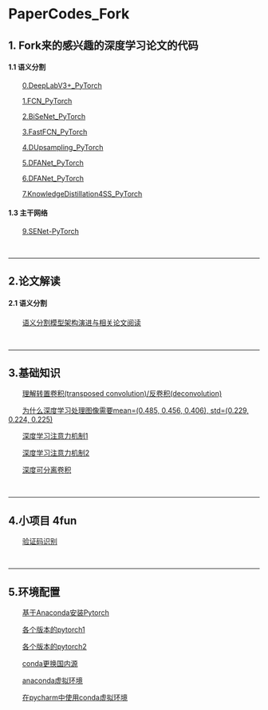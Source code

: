 # PaperCodes_Fork

## 1. Fork来的感兴趣的深度学习论文的代码

#### 1.1 语义分割

&emsp;&emsp;[0.DeepLabV3+_PyTorch](https://github.com/KevinZhaoZL/MachineLearning_Notes_Codes_Projects/tree/master/Projects_DeepLearningRelated/0.DeepLabV3plus_PyTorch)

&emsp;&emsp;[1.FCN_PyTorch](https://github.com/KevinZhaoZL/MachineLearning_Notes_Codes_Projects/tree/master/Projects_DeepLearningRelated/1.FCN_PyTorch)

&emsp;&emsp;[2.BiSeNet_PyTorch](https://github.com/KevinZhaoZL/MachineLearning_Notes_Codes_Projects/tree/master/Projects_DeepLearningRelated/2.BiSeNet_PyTorch)

&emsp;&emsp;[3.FastFCN_PyTorch](https://github.com/KevinZhaoZL/MachineLearning_Notes_Codes_Projects/tree/master/Projects_DeepLearningRelated/3.FastFCN_PyTorch)

&emsp;&emsp;[4.DUpsampling_PyTorch](https://github.com/KevinZhaoZL/MachineLearning_Notes_Codes_Projects/tree/master/Projects_DeepLearningRelated/4.DUpsampling_PyTorch)

&emsp;&emsp;[5.DFANet_PyTorch](https://github.com/KevinZhaoZL/MachineLearning_Notes_Codes_Projects/tree/master/Projects_DeepLearningRelated/5.DFANet_PyTorch)

&emsp;&emsp;[6.DFANet_PyTorch](https://github.com/KevinZhaoZL/MachineLearning_Notes_Codes_Projects/tree/master/Projects_DeepLearningRelated/6.DANet_PyTorch)

&emsp;&emsp;[7.KnowledgeDistillation4SS_PyTorch](https://github.com/KevinZhaoZL/MachineLearning_Notes_Codes_Projects/tree/master/Projects_DeepLearningRelated/7.KnowledgeDistillation4SS_PyTorch)

#### 1.3 主干网络
&emsp;&emsp;[9.SENet-PyTorch](https://github.com/KevinZhaoZL/MachineLearning_Notes_Codes_Projects/tree/master/Projects_DeepLearningRelated/9.SENet-PyTorch)

&emsp;&emsp;[]()
***
## 2.论文解读

#### 2.1 语义分割
&emsp;&emsp;[语义分割模型架构演进与相关论文阅读](https://blog.csdn.net/kevin_zhao_zl/article/details/106910045)

&emsp;&emsp;[]()
***
## 3.基础知识

&emsp;&emsp;[理解转置卷积(transposed convolution)/反卷积(deconvolution)](https://blog.csdn.net/lanadeus/article/details/82534425)

&emsp;&emsp;[为什么深度学习处理图像需要mean=(0.485, 0.456, 0.406), std=(0.229, 0.224, 0.225)](https://www.cnblogs.com/wanghui-garcia/p/11448460.html)

&emsp;&emsp;[深度学习注意力机制1](https://github.com/KevinZhaoZL/MachineLearning_Notes_Codes_Projects/tree/master/Projects_DeepLearningRelated/.materials/1.%E6%B7%B1%E5%BA%A6%E5%AD%A6%E4%B9%A0%E6%B3%A8%E6%84%8F%E5%8A%9B%E6%9C%BA%E5%88%B6.pdf)

&emsp;&emsp;[深度学习注意力机制2](https://blog.csdn.net/hpulfc/article/details/80448570)

&emsp;&emsp;[深度可分离卷积](https://blog.csdn.net/evergreenswj/article/details/92764387)

&emsp;&emsp;[]()
***
## 4.小项目 4fun
&emsp;&emsp;[验证码识别](https://github.com/KevinZhaoZL/MachineLearning_Notes_Codes_Projects/tree/master/Projects_DeepLearningRelated/8.Projects4fun/1-keras-verification-code-identification)

&emsp;&emsp;[]()


***
## 5.环境配置
&emsp;&emsp;[基于Anaconda安装Pytorch](https://blog.csdn.net/beyond9305/article/details/100012684)

&emsp;&emsp;[各个版本的pytorch1](https://download.pytorch.org/whl/torch_stable.html)

&emsp;&emsp;[各个版本的pytorch2](https://blog.csdn.net/qq_27825451/article/details/90033909)

&emsp;&emsp;[conda更换国内源](https://blog.csdn.net/weixin_41521681/article/details/106773868)

&emsp;&emsp;[anaconda虚拟环境](https://www.cnblogs.com/shuimuqingyang/p/12313125.html)

&emsp;&emsp;[在pycharm中使用conda虚拟环境](https://blog.csdn.net/qq_36501182/article/details/84622085)

&emsp;&emsp;[]()






